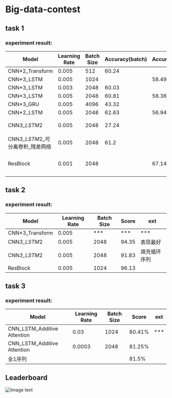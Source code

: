 # Big-data-contest

## task 1 
### experiment result:

| Model           | Learning Rate | Batch Size | Accuracy(batch) | Accurcay | ext         |
|-----------------|---------------|------------|----------|-------------|-----------------|
| CNN*2_Transform | 0.005         | 512        | 60.24    |     | overfitting |
| CNN*3_LSTM | 0.005 | 1024 |  | 58.49 | overfitting |
| CNN*3_LSTM      | 0.003         | 2048       | 60.03    |          | overfitting |
| CNN*3_LSTM      | 0.005         | 2048       | 60.81    | 58.36 | overfitting |
| CNN*3_GRU       | 0.005         | 4096       | 43.32    |     | overfitting |
| CNN*2_LSTM      | 0.005         | 2048       | 62.63    | 56.94    | overfitting |
| CNN*3_LSTM*2            | 0.005         | 2048       | 27.24    |     | 填充循环序列      |
| CNN*3_LSTM*2_可分离卷积_残差网络 | 0.005         | 2048       | 61.2     |      | overfitting |
| ResBlock | 0.001 | 2048 |                 | 67.14 | 随机选取256的长度 |



## task 2 
### experiment result:
| Model           | Learning Rate | Batch Size | Score | ext |
|-----------------|---------------|------------|-------|-----|
| CNN*3_Transform | 0.005         | ***        | ***   | ***    |
| CNN*3_LSTM*2    | 0.005         | 2048  | 94.35 | 表现最好   |
| CNN*3_LSTM*2    | 0.005         | 2048       | 91.83 | 填充循环序列 |
| ResBlock | 0.005 | 1024 | 96.13 |  |


## task 3 
### experiment result:
| Model                       | Learning Rate | Batch Size | Score  | ext  |
| --------------------------- | ------------- | ---------- | ------ | ---- |
| CNN_LSTM_Additive Attention | 0.03          | 1024       | 80.41% | ***  |
| CNN_LSTM_Additive Attention | 0.0003        | 2048       | 81.25% |      |
| 全1序列                     |               |            | 81.5%  |      |





## Leaderboard
![Image text](https://github.com/WenSen-Jiang/Big-data-contest/blob/main/fig/leaderboard.png)

